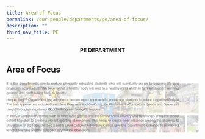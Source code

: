 ```yaml
---
title: Area of Focus
permalink: /our-people/departments/pe/area-of-focus/
description: ""
third_nav_title: PE
---
```

**<center>PE DEPARTMENT</center>**

## Area of Focus

![](/images/Our%20People/Departments/PE/PE%20Area%20of%20Focus.png)